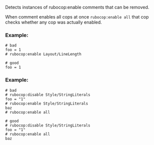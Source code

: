 Detects instances of rubocop:enable comments that can be
removed.

When comment enables all cops at once `rubocop:enable all`
that cop checks whether any cop was actually enabled.
### Example:
    # bad
    foo = 1
    # rubocop:enable Layout/LineLength

    # good
    foo = 1
### Example:
    # bad
    # rubocop:disable Style/StringLiterals
    foo = "1"
    # rubocop:enable Style/StringLiterals
    baz
    # rubocop:enable all

    # good
    # rubocop:disable Style/StringLiterals
    foo = "1"
    # rubocop:enable all
    baz